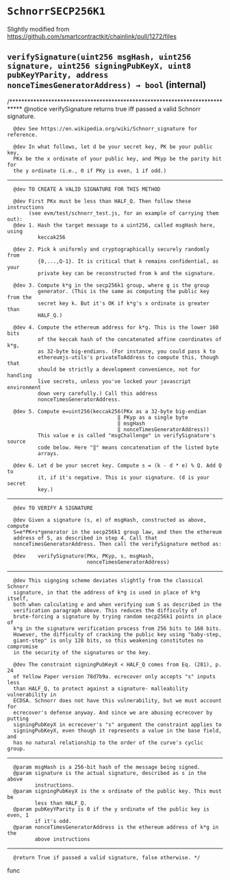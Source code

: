# `SchnorrSECP256K1`

Slightly modified from <https://github.com/smartcontractkit/chainlink/pull/1272/files>

## `verifySignature(uint256 msgHash, uint256 signature, uint256 signingPubKeyX, uint8 pubKeyYParity, address nonceTimesGeneratorAddress) → bool` (internal)

/****************************************************************************
      @notice verifySignature returns true iff passed a valid Schnorr signature.

      @dev See https://en.wikipedia.org/wiki/Schnorr_signature for reference.

      @dev In what follows, let d be your secret key, PK be your public key,
      PKx be the x ordinate of your public key, and PKyp be the parity bit for
      the y ordinate (i.e., 0 if PKy is even, 1 if odd.)
*************************************************************************
      @dev TO CREATE A VALID SIGNATURE FOR THIS METHOD

      @dev First PKx must be less than HALF_Q. Then follow these instructions
           (see evm/test/schnorr_test.js, for an example of carrying them out):
      @dev 1. Hash the target message to a uint256, called msgHash here, using
              keccak256

      @dev 2. Pick k uniformly and cryptographically securely randomly from
              {0,...,Q-1}. It is critical that k remains confidential, as your
              private key can be reconstructed from k and the signature.

      @dev 3. Compute k*g in the secp256k1 group, where g is the group
              generator. (This is the same as computing the public key from the
              secret key k. But it's OK if k*g's x ordinate is greater than
              HALF_Q.)

      @dev 4. Compute the ethereum address for k*g. This is the lower 160 bits
              of the keccak hash of the concatenated affine coordinates of k*g,
              as 32-byte big-endians. (For instance, you could pass k to
              ethereumjs-utils's privateToAddress to compute this, though that
              should be strictly a development convenience, not for handling
              live secrets, unless you've locked your javascript environment
              down very carefully.) Call this address
              nonceTimesGeneratorAddress.

      @dev 5. Compute e=uint256(keccak256(PKx as a 32-byte big-endian
                                        ‖ PKyp as a single byte
                                        ‖ msgHash
                                        ‖ nonceTimesGeneratorAddress))
              This value e is called "msgChallenge" in verifySignature's source
              code below. Here "‖" means concatenation of the listed byte
              arrays.

      @dev 6. Let d be your secret key. Compute s = (k - d * e) % Q. Add Q to
              it, if it's negative. This is your signature. (d is your secret
              key.)
*************************************************************************
      @dev TO VERIFY A SIGNATURE

      @dev Given a signature (s, e) of msgHash, constructed as above, compute
      S=e*PK+s*generator in the secp256k1 group law, and then the ethereum
      address of S, as described in step 4. Call that
      nonceTimesGeneratorAddress. Then call the verifySignature method as:

      @dev    verifySignature(PKx, PKyp, s, msgHash,
                              nonceTimesGeneratorAddress)
*************************************************************************
      @dev This signging scheme deviates slightly from the classical Schnorr
      signature, in that the address of k*g is used in place of k*g itself,
      both when calculating e and when verifying sum S as described in the
      verification paragraph above. This reduces the difficulty of
      brute-forcing a signature by trying random secp256k1 points in place of
      k*g in the signature verification process from 256 bits to 160 bits.
      However, the difficulty of cracking the public key using "baby-step,
      giant-step" is only 128 bits, so this weakening constitutes no compromise
      in the security of the signatures or the key.

      @dev The constraint signingPubKeyX < HALF_Q comes from Eq. (281), p. 24
      of Yellow Paper version 78d7b9a. ecrecover only accepts "s" inputs less
      than HALF_Q, to protect against a signature- malleability vulnerability in
      ECDSA. Schnorr does not have this vulnerability, but we must account for
      ecrecover's defense anyway. And since we are abusing ecrecover by putting
      signingPubKeyX in ecrecover's "s" argument the constraint applies to
      signingPubKeyX, even though it represents a value in the base field, and
      has no natural relationship to the order of the curve's cyclic group.
*************************************************************************
      @param msgHash is a 256-bit hash of the message being signed.
      @param signature is the actual signature, described as s in the above
             instructions.
      @param signingPubKeyX is the x ordinate of the public key. This must be
             less than HALF_Q.
      @param pubKeyYParity is 0 if the y ordinate of the public key is even, 1
             if it's odd.
      @param nonceTimesGeneratorAddress is the ethereum address of k*g in the
             above instructions
*************************************************************************
      @return True if passed a valid signature, false otherwise. */

  func
